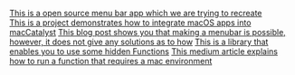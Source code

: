 [This is a open source menu bar app which we are trying to recreate](https://github.com/leits/MeetingBar) </br>
[This is a project demonstrates how to integrate macOS apps into macCatalyst](https://github.com/noahsark769/CatalystPlayground)
[This blog post shows you that making a menubar is possible, however, it does not give any solutions as to how](https://www.highcaffeinecontent.com/blog/20190607-Beyond-the-Checkbox-with-Catalyst-and-AppKit)
[This is a library that enables you to use some hidden Functions](https://github.com/mhdhejazi/Dynamic)
[This medium article explains how to run a function that requires a mac environment](https://medium.com/better-programming/how-to-access-the-appkit-api-from-mac-catalyst-apps-2184527020b5)
